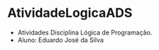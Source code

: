# AtividadeLogicaADS

* Atividades Disciplina Lógica de Programação.
* Aluno: Eduardo José da Silva
